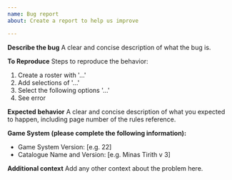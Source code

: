 ```yaml
---
name: Bug report
about: Create a report to help us improve

---
```


**Describe the bug**
A clear and concise description of what the bug is.

**To Reproduce**
Steps to reproduce the behavior:
1. Create a roster with '...'
2. Add selections of '...'
3. Select the following options '...'
4. See error

**Expected behavior**
A clear and concise description of what you expected to happen, including page number of the rules reference.

**Game System (please complete the following information):**
 - Game System Version: [e.g. 22]
 - Catalogue Name and Version: [e.g. Minas Tirith v 3]

**Additional context**
Add any other context about the problem here.
